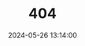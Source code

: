 ---
title: 404
date: 2024-05-26 13:14:00
type: "404"
layout: "404"
description: "Oops～，我崩溃了！找不到你想要的页面 :("
---
